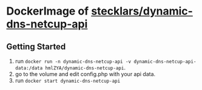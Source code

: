 # DockerImage of [stecklars/dynamic-dns-netcup-api](https://github.com/stecklars/dynamic-dns-netcup-api)

## Getting Started
1. run ```docker run -n dynamic-dns-netcup-api -v dynamic-dns-netcup-api-data:/data hmlZYA/dynamic-dns-netcup-api```.
2. go to the volume and edit config.php with your api data.
3. run ```docker start dynamic-dns-netcup-api```
